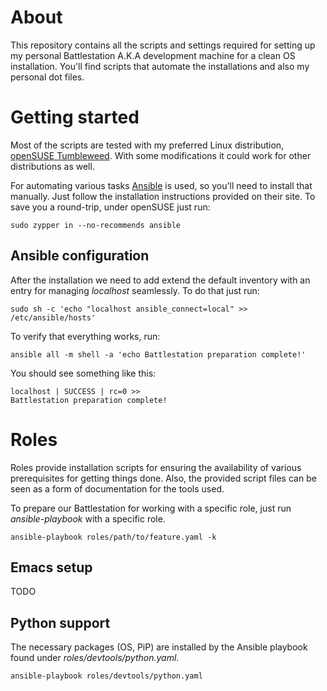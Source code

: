 # About
This repository contains all the scripts and settings required for setting up my personal Battlestation A.K.A development machine for a clean OS installation.
You'll find scripts that automate the installations and also my personal dot files.

# Getting started

Most of the scripts are tested with my preferred Linux distribution, [openSUSE Tumbleweed](https://en.opensuse.org/Portal:Tumbleweed). 
With some modifications it could work for other distributions as well. 

For automating various tasks [Ansible](https://www.ansible.com/) is used, so you'll need to install that manually. Just follow the installation instructions provided on their site.
To save you a round-trip, under openSUSE just run:

```
sudo zypper in --no-recommends ansible
```

## Ansible configuration

After the installation we need to add extend the default inventory with an entry for managing _localhost_ seamlessly.
To do that just run:
```
sudo sh -c 'echo "localhost ansible_connect=local" >> /etc/ansible/hosts' 
```

To verify that everything works, run:

```
ansible all -m shell -a 'echo Battlestation preparation complete!'
```

You should see something like this:
```
localhost | SUCCESS | rc=0 >>
Battlestation preparation complete!
```

# Roles

Roles provide installation scripts for ensuring the availability of various prerequisites for getting things done.
Also, the provided script files can be seen as a form of documentation for the tools used.

To prepare our Battlestation for working with a specific role, just run _ansible-playbook_ with a specific role.

```
ansible-playbook roles/path/to/feature.yaml -k
```

## Emacs setup
TODO

## Python support
The necessary packages (OS, PiP) are installed by the Ansible playbook found under _roles/devtools/python.yaml_.

```
ansible-playbook roles/devtools/python.yaml 
```
